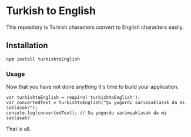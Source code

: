 # Turkish to English

This repository is Turkish characters convert to English characters easily.

## Installation

```
npm install turkishtoEnglish
```

### Usage

Now that you have not done anything it's time to build your application:

```
var turkishtoEnglish = require('turkishtoEnglish');
var convertedText = turkishtoEnglish("Şu yoğurdu sarımsaklasak da mı saklasak?");
console.log(convertedText); // Su yogurdu sarimsaklasak da mi saklasak?
```

That is all. 
